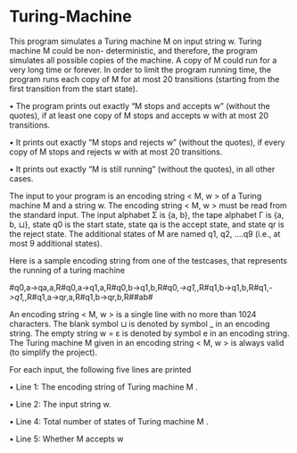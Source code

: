 # Turing-Machine

This program simulates a Turing machine M on input string w. Turing machine M could be non-
deterministic, and therefore, the program simulates all possible copies of the machine. A copy of M
could run for a very long time or forever. In order to limit the program running time, the program
runs each copy of M for at most 20 transitions (starting from the first transition from the start state).

  • The program prints out exactly “M stops and accepts w” (without the quotes), if at least one
  copy of M stops and accepts w with at most 20 transitions.

  • It prints out exactly “M stops and rejects w” (without the quotes), if every copy of
  M stops and rejects w with at most 20 transitions.

  • It prints out exactly “M is still running” (without the quotes), in all other cases.

The input to your program is an encoding string < M, w > of a Turing machine M and a string w.
The encoding string < M, w > must be read from the standard input. The input alphabet Σ is {a, b},
the tape alphabet Γ is {a, b, ⊔}, state q0 is the start state, state qa is the accept state, and state
qr is the reject state. The additional states of M are named q1, q2, ....q9 (i.e., at most 9 additional
states). 

Here is a sample encoding string from one of the testcases, that represents the running
of a turing machine

#q0,a->qa,a,R#q0,a->q1,a,R#q0,b->q1,b,R#q0,_->q1,_,R#q1,b->q1,b,R#q1,_->q1,_,R#q1,a->qr,a,R#q1,b->qr,b,R##ab#

An encoding string < M, w > is a single line with no more than 1024 characters. The blank
symbol ⊔ is denoted by symbol _ in an encoding string. The empty string w = ε is denoted by
symbol e in an encoding string. The Turing machine M given in an encoding string < M, w > is
always valid (to simplify the project).

For each input, the following five lines are printed

  • Line 1: The encoding string of Turing machine M . 

  • Line 2: The input string w. 

  • Line 4: Total number of states of Turing machine M . 

  • Line 5: Whether M accepts w 

